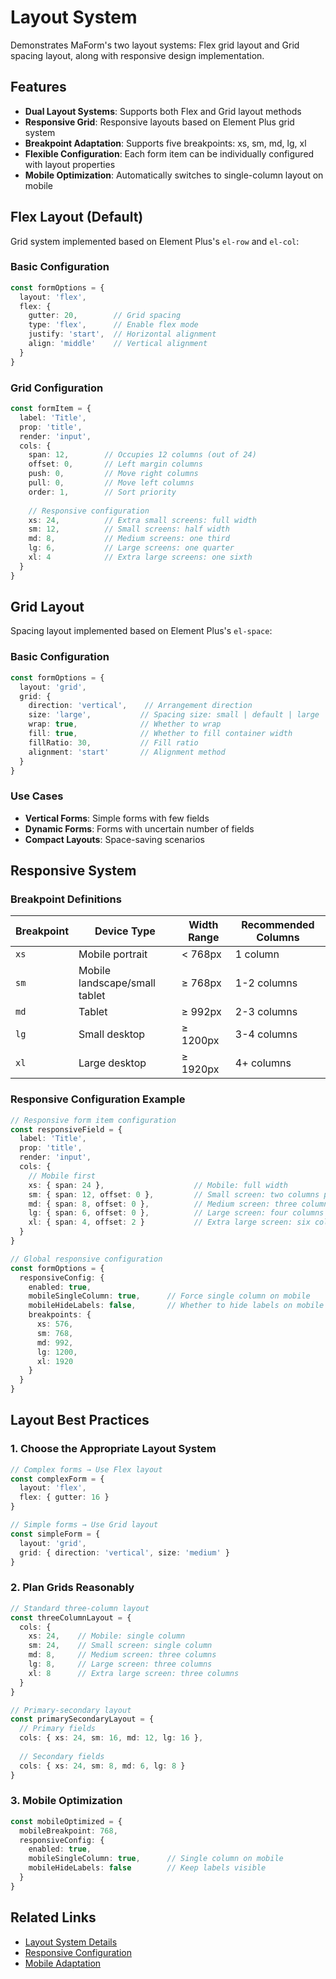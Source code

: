 # Layout System

Demonstrates MaForm's two layout systems: Flex grid layout and Grid spacing layout, along with responsive design implementation.

<DemoPreview dir="demos/ma-form/layout-systems" />

## Features

- **Dual Layout Systems**: Supports both Flex and Grid layout methods
- **Responsive Grid**: Responsive layouts based on Element Plus grid system
- **Breakpoint Adaptation**: Supports five breakpoints: xs, sm, md, lg, xl
- **Flexible Configuration**: Each form item can be individually configured with layout properties
- **Mobile Optimization**: Automatically switches to single-column layout on mobile

## Flex Layout (Default)

Grid system implemented based on Element Plus's `el-row` and `el-col`:

### Basic Configuration
```typescript
const formOptions = {
  layout: 'flex',
  flex: {
    gutter: 20,        // Grid spacing
    type: 'flex',      // Enable flex mode
    justify: 'start',  // Horizontal alignment
    align: 'middle'    // Vertical alignment
  }
}
```

### Grid Configuration
```typescript
const formItem = {
  label: 'Title',
  prop: 'title',
  render: 'input',
  cols: {
    span: 12,        // Occupies 12 columns (out of 24)
    offset: 0,       // Left margin columns
    push: 0,         // Move right columns
    pull: 0,         // Move left columns
    order: 1,        // Sort priority
    
    // Responsive configuration
    xs: 24,          // Extra small screens: full width
    sm: 12,          // Small screens: half width
    md: 8,           // Medium screens: one third
    lg: 6,           // Large screens: one quarter
    xl: 4            // Extra large screens: one sixth
  }
}
```

## Grid Layout

Spacing layout implemented based on Element Plus's `el-space`:

### Basic Configuration
```typescript
const formOptions = {
  layout: 'grid',
  grid: {
    direction: 'vertical',    // Arrangement direction
    size: 'large',           // Spacing size: small | default | large
    wrap: true,              // Whether to wrap
    fill: true,              // Whether to fill container width
    fillRatio: 30,           // Fill ratio
    alignment: 'start'       // Alignment method
  }
}
```

### Use Cases
- **Vertical Forms**: Simple forms with few fields
- **Dynamic Forms**: Forms with uncertain number of fields
- **Compact Layouts**: Space-saving scenarios

## Responsive System

### Breakpoint Definitions

| Breakpoint | Device Type | Width Range | Recommended Columns |
|------------|-------------|-------------|----------------------|
| `xs` | Mobile portrait | < 768px | 1 column |
| `sm` | Mobile landscape/small tablet | ≥ 768px | 1-2 columns |
| `md` | Tablet | ≥ 992px | 2-3 columns |
| `lg` | Small desktop | ≥ 1200px | 3-4 columns |
| `xl` | Large desktop | ≥ 1920px | 4+ columns |

### Responsive Configuration Example

```typescript
// Responsive form item configuration
const responsiveField = {
  label: 'Title',
  prop: 'title',
  render: 'input',
  cols: {
    // Mobile first
    xs: { span: 24 },                    // Mobile: full width
    sm: { span: 12, offset: 0 },         // Small screen: two columns per row
    md: { span: 8, offset: 0 },          // Medium screen: three columns per row
    lg: { span: 6, offset: 0 },          // Large screen: four columns per row
    xl: { span: 4, offset: 2 }           // Extra large screen: six columns per row with left margin
  }
}

// Global responsive configuration
const formOptions = {
  responsiveConfig: {
    enabled: true,
    mobileSingleColumn: true,      // Force single column on mobile
    mobileHideLabels: false,       // Whether to hide labels on mobile
    breakpoints: {
      xs: 576,
      sm: 768, 
      md: 992,
      lg: 1200,
      xl: 1920
    }
  }
}
```

## Layout Best Practices

### 1. Choose the Appropriate Layout System

```typescript
// Complex forms → Use Flex layout
const complexForm = {
  layout: 'flex',
  flex: { gutter: 16 }
}

// Simple forms → Use Grid layout  
const simpleForm = {
  layout: 'grid',
  grid: { direction: 'vertical', size: 'medium' }
}
```

### 2. Plan Grids Reasonably

```typescript
// Standard three-column layout
const threeColumnLayout = {
  cols: {
    xs: 24,    // Mobile: single column
    sm: 24,    // Small screen: single column
    md: 8,     // Medium screen: three columns
    lg: 8,     // Large screen: three columns
    xl: 8      // Extra large screen: three columns
  }
}

// Primary-secondary layout
const primarySecondaryLayout = {
  // Primary fields
  cols: { xs: 24, sm: 16, md: 12, lg: 16 },
  
  // Secondary fields
  cols: { xs: 24, sm: 8, md: 6, lg: 8 }
}
```

### 3. Mobile Optimization

```typescript
const mobileOptimized = {
  mobileBreakpoint: 768,
  responsiveConfig: {
    enabled: true,
    mobileSingleColumn: true,      // Single column on mobile
    mobileHideLabels: false        // Keep labels visible
  }
}
```

## Related Links

- [Layout System Details](/en/front/component/ma-form#layout-system-details)
- [Responsive Configuration](/en/front/component/ma-form#responsiveconfig-responsive-configuration)
- [Mobile Adaptation](/en/front/component/ma-form/examples/mobile-responsive)